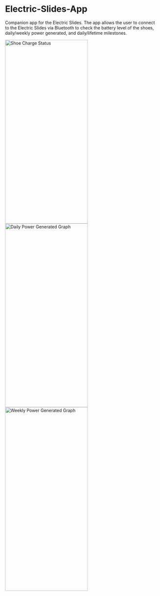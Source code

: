 # Electric-Slides-App
Companion app for the Electric Slides.
The app allows the user to connect to the Electric Slides via Bluetooth to check the battery level of the shoes, daily/weekly power generated, and daily/lifetime milestones.

<img src="https://github.com/tcunazamora/Electric-Slides-App/assets/139195394/8f642bc2-aec1-4ecc-a7b5-2b99f127223e" alt="Shoe Charge Status" width="270" height="600"/>
<img src="https://github.com/tcunazamora/Electric-Slides-App/assets/139195394/9324a698-3909-4e6f-a736-18144afac726" alt="Daily Power Generated Graph" width="270" height="600"/>
<img src="https://github.com/tcunazamora/Electric-Slides-App/assets/139195394/039cdb04-2bab-40a9-80da-b6799cc18401" alt="Weekly Power Generated Graph" width="270" height="600"/>
